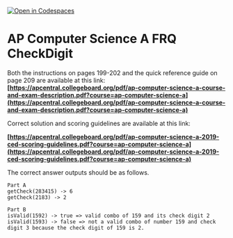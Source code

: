[![Open in Codespaces](https://classroom.github.com/assets/launch-codespace-7f7980b617ed060a017424585567c406b6ee15c891e84e1186181d67ecf80aa0.svg)](https://classroom.github.com/open-in-codespaces?assignment_repo_id=14922944)
# AP Computer Science A FRQ CheckDigit

 

Both the instructions on pages 199-202 and the quick reference guide on page 209 are available at this link: **[https://apcentral.collegeboard.org/pdf/ap-computer-science-a-course-and-exam-description.pdf?course=ap-computer-science-a](https://apcentral.collegeboard.org/pdf/ap-computer-science-a-course-and-exam-description.pdf?course=ap-computer-science-a)** 

Correct solution and scoring guidelines are available at this link:

**[https://apcentral.collegeboard.org/pdf/ap-computer-science-a-2019-ced-scoring-guidelines.pdf?course=ap-computer-science-a](https://apcentral.collegeboard.org/pdf/ap-computer-science-a-2019-ced-scoring-guidelines.pdf?course=ap-computer-science-a)** 

 The correct answer outputs should be as follows.   

```
Part A
getCheck(283415) -> 6
getCheck(2183) -> 2
```
```
Part B
isValid(1592) -> true => valid combo of 159 and its check digit 2
isValid(1593) -> false => not a valid combo of number 159 and check digit 3 because the check digit of 159 is 2.
```
